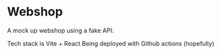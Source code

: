# Webshop
A mock up webshop using a fake API.

Tech stack is Vite + React
Being deployed with Github actions (hopefully)
